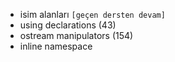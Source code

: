 - isim alanları `[geçen dersten devam]`
- using declarations (43)
- ostream manipulators (154)
- inline namespace

